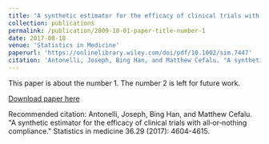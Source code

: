 ```yaml
---
title: "A synthetic estimator for the efficacy of clinical trials with all or nothing compliance"
collection: publications
permalink: /publication/2009-10-01-paper-title-number-1
date: 2017-08-18
venue: 'Statistics in Medicine'
paperurl: 'https://onlinelibrary.wiley.com/doi/pdf/10.1002/sim.7447'
citation: 'Antonelli, Joseph, Bing Han, and Matthew Cefalu. "A synthetic estimator for the efficacy of clinical trials with all‐or‐nothing compliance." Statistics in medicine 36.29 (2017): 4604-4615.'
---
```

This paper is about the number 1. The number 2 is left for future work.

[Download paper here](https://onlinelibrary.wiley.com/doi/pdf/10.1002/sim.7447)

Recommended citation: Antonelli, Joseph, Bing Han, and Matthew Cefalu. "A synthetic estimator for the efficacy of clinical trials with all‐or‐nothing compliance." Statistics in medicine 36.29 (2017): 4604-4615.
